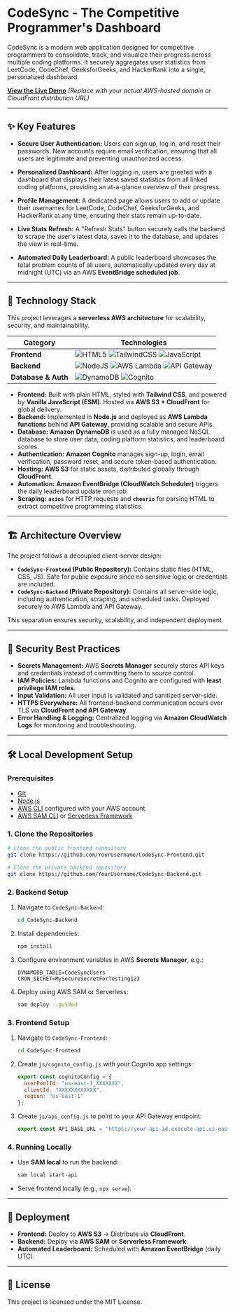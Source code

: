 # CodeSync - The Competitive Programmer's Dashboard

CodeSync is a modern web application designed for competitive programmers to consolidate, track, and visualize their progress across multiple coding platforms. It securely aggregates user statistics from LeetCode, CodeChef, GeeksforGeeks, and HackerRank into a single, personalized dashboard.

**[View the Live Demo](https://codesync-praveen.example.com/)**
*(Replace with your actual AWS-hosted domain or CloudFront distribution URL)*

---

## ✨ Key Features

* **Secure User Authentication:** Users can sign up, log in, and reset their passwords. New accounts require email verification, ensuring that all users are legitimate and preventing unauthorized access.

* **Personalized Dashboard:** After logging in, users are greeted with a dashboard that displays their latest saved statistics from all linked coding platforms, providing an at-a-glance overview of their progress.

* **Profile Management:** A dedicated page allows users to add or update their usernames for LeetCode, CodeChef, GeeksforGeeks, and HackerRank at any time, ensuring their stats remain up-to-date.

* **Live Stats Refresh:** A "Refresh Stats" button securely calls the backend to scrape the user's latest data, saves it to the database, and updates the view in real-time.

* **Automated Daily Leaderboard:** A public leaderboard showcases the total problem counts of all users, automatically updated every day at midnight (UTC) via an AWS **EventBridge scheduled job**.

---

## 🚀 Technology Stack

This project leverages a **serverless AWS architecture** for scalability, security, and maintainability.

| Category            | Technologies                                                                                                                                                                                                                                                                                                                                                              |
| ------------------- | ------------------------------------------------------------------------------------------------------------------------------------------------------------------------------------------------------------------------------------------------------------------------------------------------------------------------------------------------------------------------- |
| **Frontend**        | ![HTML5](https://img.shields.io/badge/html5-%23E34F26.svg?style=for-the-badge\&logo=html5\&logoColor=white) ![TailwindCSS](https://img.shields.io/badge/tailwindcss-%2338B2AC.svg?style=for-the-badge\&logo=tailwind-css\&logoColor=white) ![JavaScript](https://img.shields.io/badge/javascript-%23323330.svg?style=for-the-badge\&logo=javascript\&logoColor=%23F7DF1E) |
| **Backend**         | ![NodeJS](https://img.shields.io/badge/node.js-6DA55F?style=for-the-badge\&logo=node.js\&logoColor=white) ![AWS Lambda](https://img.shields.io/badge/AWS%20Lambda-FF9900?style=for-the-badge\&logo=awslambda\&logoColor=white) ![API Gateway](https://img.shields.io/badge/AWS%20API%20Gateway-FF4F8B?style=for-the-badge\&logo=amazonapigateway\&logoColor=white)        |
| **Database & Auth** | ![DynamoDB](https://img.shields.io/badge/Amazon%20DynamoDB-4053D6?style=for-the-badge\&logo=amazondynamodb\&logoColor=white) ![Cognito](https://img.shields.io/badge/Amazon%20Cognito-DD344C?style=for-the-badge\&logo=amazoncognito\&logoColor=white)                                                                                                                    |

* **Frontend:** Built with plain HTML, styled with **Tailwind CSS**, and powered by **Vanilla JavaScript (ESM)**. Hosted via **AWS S3 + CloudFront** for global delivery.
* **Backend:** Implemented in **Node.js** and deployed as **AWS Lambda functions** behind **API Gateway**, providing scalable and secure APIs.
* **Database:** **Amazon DynamoDB** is used as a fully managed NoSQL database to store user data, coding platform statistics, and leaderboard scores.
* **Authentication:** **Amazon Cognito** manages sign-up, login, email verification, password reset, and secure token-based authentication.
* **Hosting:** **AWS S3** for static assets, distributed globally through **CloudFront**.
* **Automation:** **Amazon EventBridge (CloudWatch Scheduler)** triggers the daily leaderboard update cron job.
* **Scraping:** **`axios`** for HTTP requests and **`cheerio`** for parsing HTML to extract competitive programming statistics.

---

## 🏗️ Architecture Overview

The project follows a decoupled client-server design:

* **`CodeSync-Frontend` (Public Repository):** Contains static files (HTML, CSS, JS). Safe for public exposure since no sensitive logic or credentials are included.
* **`CodeSync-Backend` (Private Repository):** Contains all server-side logic, including authentication, scraping, and scheduled tasks. Deployed securely to AWS Lambda and API Gateway.

This separation ensures security, scalability, and independent deployment.

---

## 🔐 Security Best Practices

* **Secrets Management:** AWS **Secrets Manager** securely stores API keys and credentials instead of committing them to source control.
* **IAM Policies:** Lambda functions and Cognito are configured with **least privilege IAM roles**.
* **Input Validation:** All user input is validated and sanitized server-side.
* **HTTPS Everywhere:** All frontend-backend communication occurs over TLS via **CloudFront and API Gateway**.
* **Error Handling & Logging:** Centralized logging via **Amazon CloudWatch Logs** for monitoring and troubleshooting.

---

## 🛠️ Local Development Setup

### Prerequisites

* [Git](https://git-scm.com/)
* [Node.js](https://nodejs.org/)
* [AWS CLI](https://aws.amazon.com/cli/) configured with your AWS account
* [AWS SAM CLI](https://docs.aws.amazon.com/serverless-application-model/latest/developerguide/what-is-sam.html) or [Serverless Framework](https://www.serverless.com/)

### 1. Clone the Repositories

```bash
# Clone the public frontend repository
git clone https://github.com/YourUsername/CodeSync-Frontend.git

# Clone the private backend repository
git clone https://github.com/YourUsername/CodeSync-Backend.git
```

### 2. Backend Setup

1. Navigate to `CodeSync-Backend`:

   ```bash
   cd CodeSync-Backend
   ```
2. Install dependencies:

   ```bash
   npm install
   ```
3. Configure environment variables in AWS **Secrets Manager**, e.g.:

   ```
   DYNAMODB_TABLE=CodeSyncUsers
   CRON_SECRET=MySecureSecretForTesting123
   ```
4. Deploy using AWS SAM or Serverless:

   ```bash
   sam deploy --guided
   ```

### 3. Frontend Setup

1. Navigate to `CodeSync-Frontend`:

   ```bash
   cd CodeSync-Frontend
   ```
2. Create `js/cognito_config.js` with your Cognito app settings:

   ```javascript
   export const cognitoConfig = {
     userPoolId: "us-east-1_XXXXXXX",
     clientId: "XXXXXXXXXXXX",
     region: "us-east-1"
   };
   ```
3. Create `js/api_config.js` to point to your API Gateway endpoint:

   ```javascript
   export const API_BASE_URL = "https://your-api-id.execute-api.us-east-1.amazonaws.com/prod";
   ```

### 4. Running Locally

* Use **SAM local** to run the backend:

  ```bash
  sam local start-api
  ```
* Serve frontend locally (e.g., `npx serve`).

---

## 🚀 Deployment

* **Frontend:** Deploy to **AWS S3** → Distribute via **CloudFront**.
* **Backend:** Deploy via **AWS SAM** or **Serverless Framework**.
* **Automated Leaderboard:** Scheduled with **Amazon EventBridge** (daily UTC).

---

## 📄 License

This project is licensed under the MIT License.

